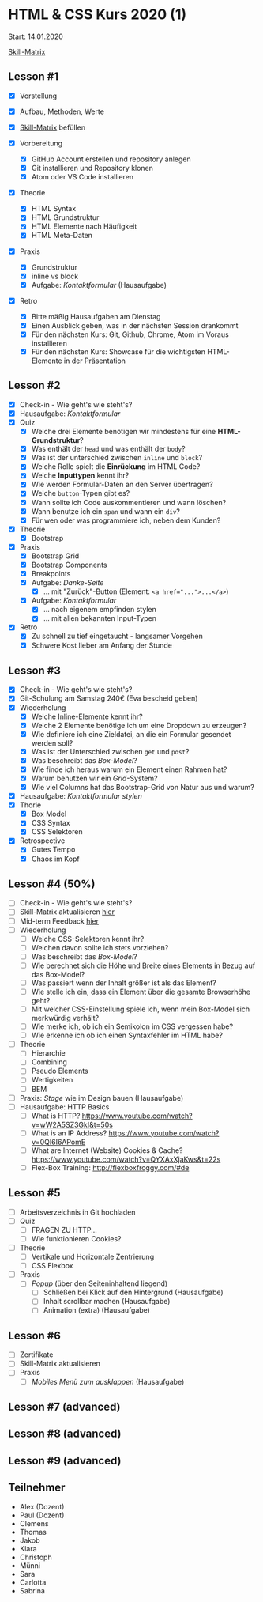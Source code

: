 # HTML & CSS Kurs 2020 (1)

Start: 14.01.2020

[Skill-Matrix](https://docs.google.com/document/d/16027rEVtmKVeCrEM1Tqj8yCgyemYH_IThxxjwsdLxOo/edit?usp=sharing)

## Lesson #1

* [x] Vorstellung
* [x] Aufbau, Methoden, Werte
* [x] [Skill-Matrix](https://docs.google.com/document/d/16027rEVtmKVeCrEM1Tqj8yCgyemYH_IThxxjwsdLxOo/edit?usp=sharing) befüllen
* [x] Vorbereitung
  * [x] GitHub Account erstellen und repository anlegen
  * [x] Git installieren und Repository klonen
  * [x] Atom oder VS Code installieren
* [x] Theorie

  * [x] HTML Syntax
  * [x] HTML Grundstruktur
  * [x] HTML Elemente nach Häufigkeit
  * [x] HTML Meta-Daten
* [x] Praxis
  * [x] Grundstruktur
  * [x] inline vs block
  * [x] Aufgabe: *Kontaktformular* (Hausaufgabe)
* [x] Retro
  * [x] Bitte mäßig Hausaufgaben am Dienstag
  * [x] Einen Ausblick geben, was in der nächsten Session drankommt
  * [x] Für den nächsten Kurs: Git, Github, Chrome, Atom im Voraus installieren
  * [x] Für den nächsten Kurs: Showcase für die wichtigsten HTML-Elemente in der Präsentation

## Lesson #2

- [x] Check-in - Wie geht's wie steht's?
- [x] Hausaufgabe: *Kontaktformular*
- [x] Quiz
  - [x] Welche drei Elemente benötigen wir mindestens für eine **HTML-Grundstruktur**?
  - [x] Was enthält der `head` und was enthält der `body`?
  - [x] Was ist der unterschied zwischen `inline` und `block`?
  - [x] Welche Rolle spielt die **Einrückung** im HTML Code?
  - [x] Welche **Inputtypen** kennt ihr?
  - [x] Wie werden Formular-Daten an den Server übertragen?
  - [x] Welche `button`-Typen gibt es?
  - [x] Wann sollte ich Code auskommentieren und wann löschen?
  - [x] Wann benutze ich ein `span` und wann ein `div`?
  - [x] Für wen oder was programmiere ich, neben dem Kunden?
- [x] Theorie
  - [x] Bootstrap
- [x] Praxis
  - [x] Bootstrap Grid
  - [x] Bootstrap Components
  - [x] Breakpoints
  - [x] Aufgabe: *Danke-Seite*
    - [x] ... mit "Zurück"-Button (Element: `<a href="...">...</a>`)
  - [x] Aufgabe: *Kontaktformular* 
    - [x] ... nach eigenem empfinden stylen
    - [x] ... mit allen bekannten Input-Typen
- [x] Retro
  - [x] Zu schnell zu tief eingetaucht - langsamer Vorgehen
  - [x] Schwere Kost lieber am Anfang der Stunde

## Lesson #3

- [x] Check-in - Wie geht's wie steht's?
- [x] Git-Schulung am Samstag 240€ (Eva bescheid geben)
- [x] Wiederholung
  - [x] Welche Inline-Elemente kennt ihr?
  - [x] Welche 2 Elemente benötige ich um eine Dropdown zu erzeugen?
  - [x] Wie definiere ich eine Zieldatei, an die ein Formular gesendet werden soll?
  - [x] Was ist der Unterschied zwischen `get` und `post`? 
  - [x] Was beschreibt das *Box-Model*?
  - [x] Wie finde ich heraus warum ein Element einen Rahmen hat?
  - [x] Warum benutzen wir ein *Grid*-System?
  - [x] Wie viel Columns hat das Bootstrap-Grid von Natur aus und warum?
- [x] Hausaufgabe: *Kontaktformular stylen*
- [x] Thorie
  - [x] Box Model
  - [x] CSS Syntax
  - [x] CSS Selektoren
- [x] Retrospective 
  - [x] Gutes Tempo
  - [x] Chaos im Kopf

## Lesson #4 (50%)

- [ ] Check-in - Wie geht's wie steht's?
- [ ] Skill-Matrix aktualisieren [hier](https://docs.google.com/document/d/16027rEVtmKVeCrEM1Tqj8yCgyemYH_IThxxjwsdLxOo/edit?usp=sharing)
- [ ] Mid-term Feedback [hier](https://forms.gle/VwmTKNGCfnhXpWip8)
- [ ] Wiederholung
  - [ ] Welche CSS-Selektoren kennt ihr?
  - [ ] Welchen davon sollte ich stets vorziehen?
  - [ ] Was beschreibt das *Box-Model*?
  - [ ] Wie berechnet sich die Höhe und Breite eines Elements in Bezug auf das Box-Model?
  - [ ] Was passiert wenn der Inhalt größer ist als das Element?
  - [ ] Wie stelle ich ein, dass ein Element über die gesamte Browserhöhe geht?
  - [ ] Mit welcher CSS-Einstellung spiele ich, wenn mein Box-Model sich merkwürdig verhält?
  - [ ] Wie merke ich, ob ich ein Semikolon im CSS vergessen habe?
  - [ ] Wie erkenne ich ob ich einen Syntaxfehler im HTML habe?
- [ ] Theorie
  - [ ] Hierarchie
  - [ ] Combining
  - [ ] Pseudo Elements
  - [ ] Wertigkeiten
  - [ ] BEM
- [ ] Praxis: *Stage* wie im Design bauen (Hausaufgabe)
- [ ] Hausaufgabe: HTTP Basics
  * [ ] What is HTTP? https://www.youtube.com/watch?v=wW2A5SZ3GkI&t=50s
  * [ ] What is an IP Address? https://www.youtube.com/watch?v=0QI6I6APomE
  * [ ] What are Internet (Website) Cookies & Cache? https://www.youtube.com/watch?v=QYXAxXjaKws&t=22s
  * [ ] Flex-Box Training: http://flexboxfroggy.com/#de

## Lesson #5

- [ ] Arbeitsverzeichnis in Git hochladen
- [ ] Quiz
  - [ ] FRAGEN ZU HTTP...
  - [ ] Wie funktionieren Cookies?
- [ ] Theorie
  - [ ] Vertikale und Horizontale Zentrierung
  - [ ] CSS Flexbox
- [ ] Praxis
  - [ ] *Popup* (über den Seiteninhaltend liegend)
    - [ ] Schließen bei Klick auf den Hintergrund (Hausaufgabe)
    - [ ] Inhalt scrollbar machen (Hausaufgabe)
    - [ ] Animation (extra) (Hausaufgabe)

## Lesson #6

- [ ] Zertifikate
- [ ] Skill-Matrix aktualisieren
- [ ] Praxis
  - [ ] *Mobiles Menü zum ausklappen* (Hausaufgabe)

## Lesson #7 (advanced)

## Lesson #8 (advanced)

## Lesson #9 (advanced)



## Teilnehmer

- Alex (Dozent)
- Paul (Dozent)
- Clemens
- Thomas
- Jakob
- Klara
- Christoph
- Münni
- Sara
- Carlotta
- Sabrina